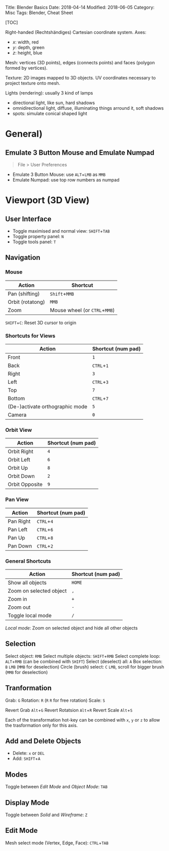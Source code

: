 Title: Blender Basics
Date: 2018-04-14
Modified: 2018-06-05
Category: Misc
Tags: Blender, Cheat Sheet

[TOC]

Right-handed (Rechtshändiges) Cartesian coordinate system. Axes:

- $x$: width, red
- $y$: depth, green
- $z$: height, blue

Mesh: vertices (3D points), edges (connects points) and faces (polygon formed by vertices).

Texture: 2D images mapped to 3D objects. UV coordinates necessary to project texture onto mesh.

Lights (rendering): usually 3 kind of lamps

- directional light, like sun, hard shadows
- omnidirectional light, diffuse, illuminating things arround it, soft shadows
- spots: simulate conical shaped light


# General)

## Emulate 3 Button Mouse and Emulate Numpad

> File > User Preferences

- Emulate 3 Button Mouse: use `ALT`+`LMB` as `MMB`
- Emulate Numpad: use top row numbers as numpad

# Viewport (3D View)

## User Interface

- Toggle maximised and normal view: `SHIFT`+`TAB`
- Toggle property panel: `N`
- Toggle tools panel: `T`


## Navigation

### Mouse

| Action           | Shortcut      |
|------------------|---------------|
| Pan (shifting)   | `Shift`+`MMB` |
| Orbit (rotatong) | `MMB`         |
| Zoom             | Mouse wheel (or `CTRL`+`MMB`) |


`SHIFT`+`C`: Reset 3D cursor to origin

### Shortcuts for Views

| Action    | Shortcut (num pad)    |
|-----------|-----------------------|
| Front     |                 `1`   |
| Back      |          `CTRL`+`1`   |
| Right     |                 `3`   |
| Left      |          `CTRL`+`3`   |
| Top       |                 `7`   |
| Bottom    |          `CTRL`+`7`   |
| (De-)activate orthographic mode | `5` |
| Camera    |                 `0`   |


### Orbit View

| Action      | Shortcut (num pad) |
|-------------|--------------------|
| Orbit Right |              `4`   |
| Orbit Left  |              `6`   |
| Orbit Up    |              `8`   |
| Orbit Down  |              `2`   |
| Orbit Opposite |           `9`   |


### Pan View

| Action    | Shortcut (num pad)    |
|-----------|-----------------------|
| Pan Right |          `CTRL`+`4`   |
| Pan Left  |          `CTRL`+`6`   |
| Pan Up    |          `CTRL`+`8`   |
| Pan Down  |          `CTRL`+`2`   |


### General Shortcuts

| Action            | Shortcut (num pad) |
|-------------------|--------------------|
| Show all objects  |           `HOME`   |
| Zoom on selected object |        `,`   |
| Zoom in           |              `+`   |
| Zoom out          |              `-`   |
| Toggle local mode |              `/`   |

*Local mode*: Zoom on selected object and hide all other objects

## Selection

Select object: `RMB`
Select multiple objects: `SHIFT`+`RMB`
Select complete loop: `ALT`+`RMB` (can be combined with `SHIFT`)
Select (deselect) all: `A`
Box selection: `B` `LMB` (`MMB` for deselection)
Circle (brush) select: `C` `LMB`, scroll for bigger brush (`MMB` for deselection)

## Tranformation

Grab: `G`
Rotation: `R` (`R` `R` for free rotation)
Scale: `S`

Revert Grab `Alt`+`G`
Revert Rotatsion `Alt`+`R`
Revert Scale `Alt`+`S`

Each of the transformation hot-key can be combined with `x`, `y` or `z` to allow the trasformation only for this axis.

## Add and Delete Objects

- Delete: `x` or `DEL`
- Add: `SHIFT`+`A`


## Modes

Toggle between *Edit Mode* and *Object Mode*: `TAB`


## Display Mode

Toggle between *Solid* and *Wireframe*: `Z`

## Edit Mode

Mesh select mode (Vertex, Edge, Face): `CTRL`+`TAB`



